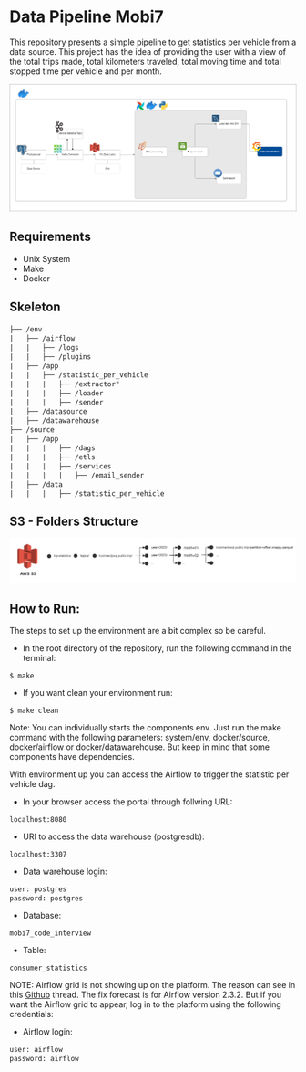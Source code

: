 # Data Pipeline Mobi7

This repository presents a simple pipeline to get statistics per vehicle from a data source. This project has the idea of providing the user with a view of the total trips made, total kilometers traveled, total moving time and total stopped time per vehicle and per month.

![infra-diagram](imgs/pipeline-diagram.png) 

## Requirements
* Unix System
* Make
* Docker

## Skeleton
```
├── /env
|   ├── /airflow
|   |   ├── /logs
|   |   ├── /plugins
|   ├── /app
|   |   ├── /statistic_per_vehicle
|   |   |   ├── /extractor"
|   |   |   ├── /loader
|   |   |   ├── /sender
|   ├── /datasource
|   ├── /datawarehouse
├── /source
|   ├── /app
|   |   |   ├── /dags
|   |   |   ├── /etls
|   |   |   ├── /services
|   |   |   |   ├── /email_sender
|   ├── /data
|   |   |   ├── /statistic_per_vehicle
```

## S3 - Folders Structure 
![s3-structure](imgs/s3-structure.png) 

## How to Run:
The steps to set up the environment are a bit complex so be careful.

* In the root directory of the repository, run the following command in the terminal:
```
$ make
```
* If you want clean your environment run:
```
$ make clean
```

Note: You can individually starts the components env. Just run the make command with the following parameters: system/env, docker/source, docker/airflow or docker/datawarehouse. But keep in mind that some components have dependencies.

With environment up you can access the Airflow to trigger the statistic per vehicle dag.

* In your browser access the portal through follwing URL:
```
localhost:8080
```
* URI to access the data warehouse (postgresdb):
```
localhost:3307
```

* Data warehouse login:
```
user: postgres
password: postgres
```

* Database:
```
mobi7_code_interview
```
* Table:
```
consumer_statistics
```

NOTE: Airflow grid is not showing up on the platform. The reason can see in this [Github](https://github.com/apache/airflow/discussions/23908) thread. The fix forecast is for Airflow version 2.3.2. But if you want the Airflow grid to appear, log in to the platform using the following credentials:

* Airflow login:
```
user: airflow
password: airflow
```